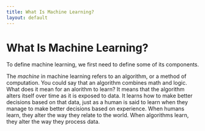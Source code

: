 ```yaml
---
title: What Is Machine Learning?
layout: default
---
```


# What Is Machine Learning?

To define machine learning, we first need to define some of its components. 

The *machine* in machine learning refers to an algorithm, or a method of computation. You could say that an algorithm combines math and logic. What does it mean for an alorithm to learn? It means that the algorithm alters itself over time as it is exposed to data. It learns how to make better decisions based on that data, just as a human is said to learn when they manage to make better decisions based on experience. When humans learn, they alter the way they relate to the world. When algorithms learn, they alter the way they process data. 



